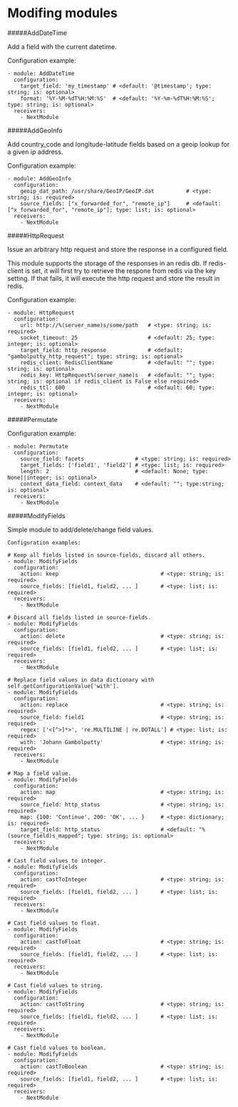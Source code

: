 Modifing modules
==========

#####AddDateTime

Add a field with the current datetime.

Configuration example:

    - module: AddDateTime
      configuration:
        target_field: 'my_timestamp' # <default: '@timestamp'; type: string; is: optional>
        format: '%Y-%M-%dT%H:%M:%S'  # <default: '%Y-%m-%dT%H:%M:%S'; type: string; is: optional>
      receivers:
        - NextModule

#####AddGeoInfo

Add country_code and longitude-latitude fields based  on a geoip lookup for a given ip address.

Configuration example:

    - module: AddGeoInfo
      configuration:
        geoip_dat_path: /usr/share/GeoIP/GeoIP.dat          # <type: string; is: required>
        source_fields: ["x_forwarded_for", "remote_ip"]     # <default: ["x_forwarded_for", "remote_ip"]; type: list; is: optional>
      receivers:
        - NextModule

#####HttpRequest

Issue an arbitrary http request and store the response in a configured field.

This module supports the storage of the responses in an redis db. If redis-client is set,
it will first try to retrieve the respone from redis via the key setting.
If that fails, it will execute the http request and store the result in redis.

Configuration example:

    - module: HttpRequest
      configuration:
        url: http://%(server_name)s/some/path   # <type: string; is: required>
        socket_timeout: 25                      # <default: 25; type: integer; is: optional>
        target_field: http_response             # <default: "gambolputty_http_request"; type: string; is: optional>
        redis_client: RedisClientName           # <default: ""; type: string; is: optional>
        redis_key: HttpRequest%(server_name)s   # <default: ""; type: string; is: optional if redis_client is False else required>
        redis_ttl: 600                          # <default: 60; type: integer; is: optional>
      receivers:
        - NextModule

#####Permutate

Configuration example:

    - module: Permutate
      configuration:
        source_field: facets                # <type: string; is: required>
        target_fields: ['field1', 'field2'] # <type: list; is: required>
        length: 2                           # <default: None; type: None||integer; is: optional>
        context_data_field: context_data    # <default: ""; type:string; is: optional>
      receivers:
        - NextModule

#####ModifyFields

Simple module to add/delete/change field values.

    Configuration examples:

    # Keep all fields listed in source-fields, discard all others.
    - module: ModifyFields
      configuration:
        action: keep                                # <type: string; is: required>
        source_fields: [field1, field2, ... ]       # <type: list; is: required>
      receivers:
        - NextModule

    # Discard all fields listed in source-fields.
    - module: ModifyFields
      configuration:
        action: delete                              # <type: string; is: required>
        source_fields: [field1, field2, ... ]       # <type: list; is: required>
      receivers:
        - NextModule

    # Replace field values in data dictionary with self.getConfigurationValue['with'].
    - module: ModifyFields
      configuration:
        action: replace                             # <type: string; is: required>
        source_field: field1                        # <type: string; is: required>
        regex: ['<[^>]*>', 're.MULTILINE | re.DOTALL'] # <type: list; is: required>
        with: 'Johann Gambolputty'                  # <type: string; is: required>
      receivers:
        - NextModule

    # Map a field value.
    - module: ModifyFields
      configuration:
        action: map                                 # <type: string; is: required>
        source_field: http_status                   # <type: string; is: required>
        map: {100: 'Continue', 200: 'OK', ... }     # <type: dictionary; is: required>
        target_field: http_status                   # <default: "%(source_field)s_mapped"; type: string; is: optional>
      receivers:
        - NextModule

    # Cast field values to integer.
    - module: ModifyFields
      configuration:
        action: castToInteger                       # <type: string; is: required>
        source_fields: [field1, field2, ... ]       # <type: list; is: required>
      receivers:
        - NextModule

    # Cast field values to float.
    - module: ModifyFields
      configuration:
        action: castToFloat                         # <type: string; is: required>
        source_fields: [field1, field2, ... ]       # <type: list; is: required>
      receivers:
        - NextModule

    # Cast field values to string.
    - module: ModifyFields
      configuration:
        action: castToString                        # <type: string; is: required>
        source_fields: [field1, field2, ... ]       # <type: list; is: required>
      receivers:
        - NextModule

    # Cast field values to boolean.
    - module: ModifyFields
      configuration:
        action: castToBoolean                       # <type: string; is: required>
        source_fields: [field1, field2, ... ]       # <type: list; is: required>
      receivers:
        - NextModule